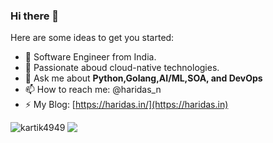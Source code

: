 ### Hi there 👋

<!--
**haridas/haridas** is a ✨ _special_ ✨ repository because its `README.md` (this file) appears on your GitHub profile.
-->

Here are some ideas to get you started:

- 🔭 Software Engineer from India.
- 🌱 Passionate aboud cloud-native technologies.
- 💬 Ask me about **Python,Golang,AI/ML,SOA, and DevOps**
- 📫 How to reach me: @haridas_n
- ⚡ My Blog: [https://haridas.in/](https://haridas.in)

<p><img align="left" src="https://github-readme-stats.vercel.app/api/top-langs?username=haridas&show_icons=true&locale=en&layout=compact" alt="kartik4949" /></p>
<p> <img align="centre" src="https://github-readme-stats.vercel.app/api?username=haridas&show_icons=true&locale=en" /> </p>
